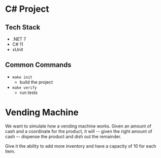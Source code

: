 # C# Project

## Tech Stack
- .NET 7
- C# 11
- xUnit

## Common Commands
- `make init`
    - build the project
- `make verify`
    - run tests 

# Vending Machine

We want to simulate how a vending machine works. Given an amount of cash and a coordinate for the product, it will -- given the right amount of cash -- dispense the product and dish out the remainder.

Give it the ability to add more inventory and have a capacity of 10 for each item.